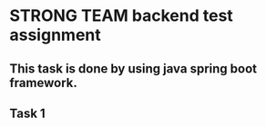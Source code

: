 # STRONG TEAM backend test assignment

## This task is done by using java spring boot framework.

## Task 1
